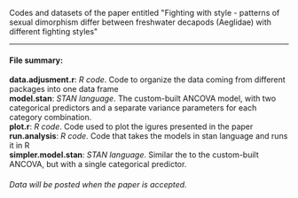 Codes and datasets of the paper entitled "Fighting with style - patterns of sexual dimorphism differ between freshwater decapods (Aeglidae) with different fighting styles"

-----------------------
#### File summary:</br>

<b>data.adjusment.r</b>: *R code*. Code to organize the data coming from different packages into one data frame</br>
<b>model.stan</b>: *STAN language*. The custom-built ANCOVA model, with two categorical predictors and a separate variance parameters for each category combination.</br>
<b>plot.r</b>: *R code*. Code used to plot the igures presented in the paper</br>
<b>run.analysis</b>: *R code*. Code that takes the models in stan language and runs it in R</br>
<b>simpler.model.stan</b>: *STAN language*. Similar the to the custom-built ANCOVA, but with a single categorical predictor.


###### Data will be posted when the paper is accepted.
